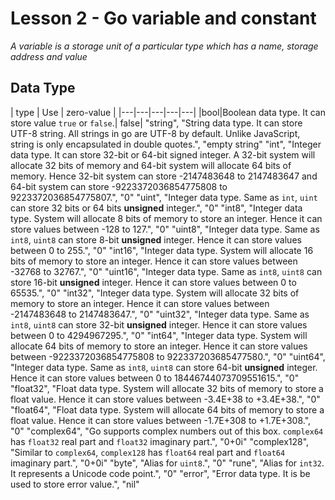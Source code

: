 # Lesson 2 - Go variable and constant
*A variable is a storage unit of a particular type which has a name, storage address and value*
## Data Type
|  type | Use  | zero-value  |
|---|---|---|---|---|
|bool|Boolean data type. It can store value `true` or `false`.| false|
"string", "String data type. It can store UTF-8 string. All strings in go are UTF-8 by default. Unlike JavaScript, string is only encapsulated in double quotes.", "empty string"
"int", "Integer data type. It can store 32-bit or 64-bit signed integer. A 32-bit system will allocate 32 bits of memory and 64-bit system will allocate 64 bits of memory. Hence 32-bit system can store -2147483648 to 2147483647 and 64-bit system can store -9223372036854775808 to 9223372036854775807.", "0"
"uint", "Integer data type. Same as `int`, `uint` can store 32 bits or 64 bits **unsigned** integer.", "0"
"int8", "Integer data type. System will allocate 8 bits of memory to store an integer. Hence it can store values between -128 to 127.", "0"
"uint8", "Integer data type. Same as `int8`, `uint8` can store 8-bit **unsigned** integer. Hence it can store values between 0 to 255.", "0"
"int16", "Integer data type. System will allocate 16 bits of memory to store an integer. Hence it can store values between -32768 to 32767.", "0"
"uint16", "Integer data type. Same as `int8`, `uint8` can store 16-bit **unsigned** integer. Hence it can store values between 0 to 65535.", "0"
"int32", "Integer data type. System will allocate 32 bits of memory to store an integer. Hence it can store values between -2147483648 to 2147483647.", "0"
"uint32", "Integer data type. Same as `int8`, `uint8` can store 32-bit **unsigned** integer. Hence it can store values between 0 to 4294967295.", "0"
"int64", "Integer data type. System will allocate 64 bits of memory to store an integer. Hence it can store values between -9223372036854775808 to 922337203685477580.", "0"
"uint64", "Integer data type. Same as `int8`, `uint8` can store 64-bit **unsigned** integer. Hence it can store values between 0 to 18446744073709551615.", "0"
"float32", "Float data type. System will allocate 32 bits of memory to store a float value. Hence it can store values between -3.4E+38 to +3.4E+38.", "0"
"float64", "Float data type. System will allocate 64 bits of memory to store a float value. Hence it can store values between -1.7E+308 to +1.7E+308.", "0"
"complex64", "Go supports complex numbers out of this box. `complex64` has `float32` real part and `float32` imaginary part.", "0+0i"
"complex128", "Similar to `complex64`, `complex128` has `float64` real part and `float64` imaginary part.", "0+0i"
"byte", "Alias for `uint8`.", "0"
"rune", "Alias for `int32`. It represents a Unicode code point.", "0"
"error", "Error data type. It is be used to store error value.", "nil"